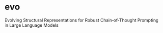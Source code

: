 # evo
Evolving Structural Representations for Robust Chain‑of‑Thought Prompting in Large Language Models
